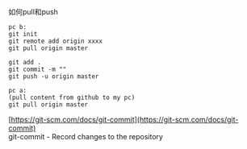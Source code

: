 如何pull和push
```
pc b:
git init
git remote add origin xxxx
git pull origin master

git add .
git commit -m ""
git push -u origin master

pc a:
(pull content from github to my pc)
git pull origin master
```
[https://git-scm.com/docs/git-commit](https://git-scm.com/docs/git-commit)              
git-commit  - Record changes to the repository
              
                        
